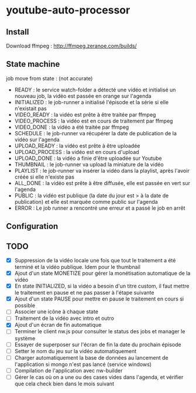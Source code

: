 # youtube-auto-processor

## Install
Download ffmpeg : http://ffmpeg.zeranoe.com/builds/

## State machine
job move from state : (not accurate)
- READY : le service watch-folder a détecté une vidéo et initialisé un nouveau job, la vidéo est passée en orange sur l'agenda
- INITIALIZED : le job-runner a initialisé l'épisode et la série si elle n'existait pas
- VIDEO_READY : la vidéo est prête à être traitée par ffmpeg
- VIDEO_PROCESS : la vidéo est en cours de traitement par ffmpeg
- VIDEO_DONE : la vidéo a été traitée par ffmpeg
- SCHEDULE : le job-runner va récupérer la date de publication de la vidéo sur l'agenda
- UPLOAD_READY : la vidéo est prête à être uploadée
- UPLOAD_PROCESS : la vidéo est en cours d'upload
- UPLOAD_DONE : la vidéo a finie d'être uploadée sur Youtube
- THUMBNAIL : le job-runner va upload la miniature de la vidéo
- PLAYLIST : le job-runner va insérer la vidéo dans la playlist, après l'avoir créée si elle n'existe pas
- ALL_DONE : la vidéo est prête à être diffusée, elle est passée en vert sur l'agenda
- PUBLIC : la vidéo est publique (la date du jour est > à la date de publication) et elle est marquée comme public sur l'agenda
- ERROR : Le job runner a rencontré une erreur et a passé le job en arrêt

## Configuration


## TODO
- [x] Suppression de la vidéo locale une fois que tout le traitement a été terminé et la vidéo publique. Idem pour le thumbnail
- [x] Ajout d'un state MONETIZE pour gérer la monétisation automatique de la vidéo
- [x] En state INITIALIZED, si la vidéo a besoin d'un titre custom, il faut mettre le traitement en pause et ne pas passer à l'étape suivante
- [x] Ajout d'un state PAUSE pour mettre en pause le traitement en cours si possible
- [ ] Associer une icône à chaque state
- [ ] Traitement de la vidéo avec intro et outro
- [x] Ajout d'un écran de fin automatique
- [ ] Terminer le client nw.js pour consulter le status des jobs et manager le système
- [ ] Essayer de superposer sur l'écran de fin la date du prochain épisode
- [ ] Setter le nom du jeu sur la vidéo automatiquement
- [ ] Charger automatiquement la base de données au lancement de l'application si mongo n'est pas lancé (service windows)
- [ ] Compilation de l'application avec nw-builder
- [ ] Gérer le cas où on a une ou des cases vides dans l'agenda, et vérifier que cela check bien dans le mois suivant